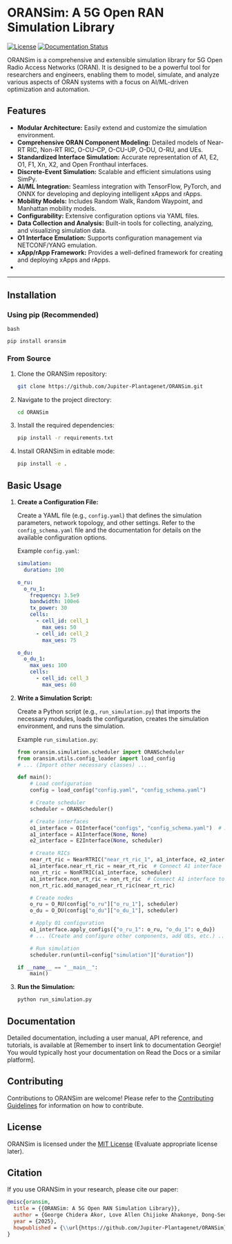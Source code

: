 
# ORANSim: A 5G Open RAN Simulation Library

[![License](https://img.shields.io/badge/License-MIT-blue.svg)](https://opensource.org/licenses/MIT) [![Documentation Status](https://readthedocs.org/projects/oransim/badge/?version=latest)](https://oransim.readthedocs.io/en/latest/?badge=latest) 

ORANSim is a comprehensive and extensible simulation library for 5G Open Radio Access Networks (ORAN). It is designed to be a powerful tool for researchers and engineers, enabling them to model, simulate, and analyze various aspects of ORAN systems with a focus on AI/ML-driven optimization and automation.

## Features

*   **Modular Architecture:** Easily extend and customize the simulation environment.
*   **Comprehensive ORAN Component Modeling:** Detailed models of Near-RT RIC, Non-RT RIC, O-CU-CP, O-CU-UP, O-DU, O-RU, and UEs.
*   **Standardized Interface Simulation:** Accurate representation of A1, E2, O1, F1, Xn, X2, and Open Fronthaul interfaces.
*   **Discrete-Event Simulation:** Scalable and efficient simulations using SimPy.
*   **AI/ML Integration:** Seamless integration with TensorFlow, PyTorch, and ONNX for developing and deploying intelligent xApps and rApps.
*   **Mobility Models:** Includes Random Walk, Random Waypoint, and Manhattan mobility models.
*   **Configurability:** Extensive configuration options via YAML files.
*   **Data Collection and Analysis:** Built-in tools for collecting, analyzing, and visualizing simulation data.
*   **O1 Interface Emulation:** Supports configuration management via NETCONF/YANG emulation.
*   **xApp/rApp Framework:** Provides a well-defined framework for creating and deploying xApps and rApps.
*   
-----------
## Installation

### Using pip (Recommended)

```
bash

pip install oransim
```

### From Source

1. Clone the ORANSim repository:

    ```bash
    git clone https://github.com/Jupiter-Plantagenet/ORANSim.git
    ```

2. Navigate to the project directory:

    ```bash
    cd ORANSim
    ```

3. Install the required dependencies:

    ```bash
    pip install -r requirements.txt
    ```

4. Install ORANSim in editable mode:

    ```bash
    pip install -e .
    ```

## Basic Usage

1. **Create a Configuration File:**

    Create a YAML file (e.g., `config.yaml`) that defines the simulation parameters, network topology, and other settings. Refer to the `config_schema.yaml` file and the documentation for details on the available configuration options.

    Example `config.yaml`:

    ```yaml
    simulation:
      duration: 100

    o_ru:
      o_ru_1:
        frequency: 3.5e9
        bandwidth: 100e6
        tx_power: 30
        cells:
          - cell_id: cell_1
            max_ues: 50
          - cell_id: cell_2
            max_ues: 75

    o_du:
      o_du_1:
        max_ues: 100
        cells:
          - cell_id: cell_3
            max_ues: 60
    ```

2. **Write a Simulation Script:**

    Create a Python script (e.g., `run_simulation.py`) that imports the necessary modules, loads the configuration, creates the simulation environment, and runs the simulation.

    Example `run_simulation.py`:

    ```python
    from oransim.simulation.scheduler import ORANScheduler
    from oransim.utils.config_loader import load_config
    # ... (Import other necessary classes) ...

    def main():
        # Load configuration
        config = load_config("config.yaml", "config_schema.yaml")

        # Create scheduler
        scheduler = ORANScheduler()

        # Create interfaces
        o1_interface = O1Interface("configs", "config_schema.yaml")  # Assuming configs directory for O1
        a1_interface = A1Interface(None, None)
        e2_interface = E2Interface(None, scheduler)

        # Create RICs
        near_rt_ric = NearRTRIC("near_rt_ric_1", a1_interface, e2_interface, scheduler)
        a1_interface.near_rt_ric = near_rt_ric  # Connect A1 interface to Near-RT RIC
        non_rt_ric = NonRTRIC(a1_interface, scheduler)
        a1_interface.non_rt_ric = non_rt_ric  # Connect A1 interface to Non-RT RIC
        non_rt_ric.add_managed_near_rt_ric(near_rt_ric)

        # Create nodes
        o_ru = O_RU(config["o_ru"]["o_ru_1"], scheduler)
        o_du = O_DU(config["o_du"]["o_du_1"], scheduler)

        # Apply O1 configuration
        o1_interface.apply_configs({"o_ru_1": o_ru, "o_du_1": o_du})
        # ... (Create and configure other components, add UEs, etc.) ...

        # Run simulation
        scheduler.run(until=config["simulation"]["duration"])

    if __name__ == "__main__":
        main()
    ```

3. **Run the Simulation:**

    ```bash
    python run_simulation.py
    ```

## Documentation

Detailed documentation, including a user manual, API reference, and tutorials, is available at [Remember to insert link to documentation Georgie! You would typically host your documentation on Read the Docs or a similar platform]. 

## Contributing

Contributions to ORANSim are welcome! Please refer to the [Contributing Guidelines](docs/contributing.rst) for information on how to contribute.

## License

ORANSim is licensed under the [MIT License](LICENSE) (Evaluate appropriate license later).

## Citation

If you use ORANSim in your research, please cite our paper:

```bibtex
@misc{oransim,
  title = {{ORANSim: A 5G Open RAN Simulation Library}},
  author = {George Chidera Akor, Love Allen Chijioke Ahakonye, Dong-Seong Kim},
  year = {2025},
  howpublished = {\\url{https://github.com/Jupiter-Plantagenet/ORANSim}},
}
```

